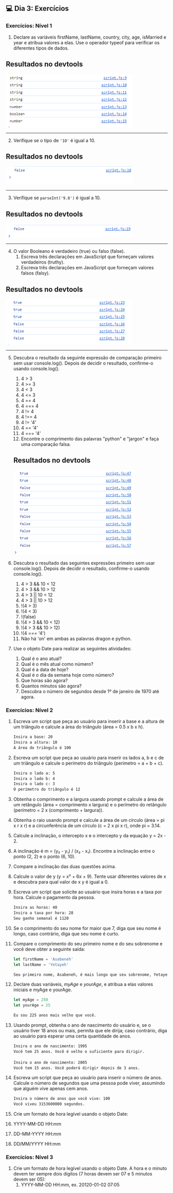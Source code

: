 ## 💻 Dia 3: Exercícios

### Exercícios: Nível 1

1. Declare as variáveis firstName, lastName, country, city, age, isMarried e year e atribua valores a elas. Use o operador typeof para verificar os diferentes tipos de dados.

## Resultados no devtools

<img src="./assets/img/image.png">

---

2. Verifique se o tipo de `'10'` é igual a 10.

## Resultados no devtools

<img src="./assets/img/image2.png">

---

3. Verifique se `parseInt('9.8')` é igual a 10.

## Resultados no devtools

<img src="./assets/img/image3.png">

---

4. O valor Booleano é verdadeiro (true) ou falso (false).
   1. Escreva três declarações em JavaScript que forneçam valores verdadeiros (truthy).
   2. Escreva três declarações em JavaScript que forneçam valores falsos (falsy).

## Resultados no devtools

<img src="./assets/img/image4.png">

---   

5. Descubra o resultado da seguinte expressão de comparação primeiro sem usar console.log(). Depois de decidir o resultado, confirme-o usando console.log().
   1. 4 > 3
   2. 4 >= 3
   3. 4 < 3
   4. 4 <= 3
   5. 4 == 4
   6. 4 === 4
   7. 4 != 4
   8. 4 !== 4
   9. 4 != '4'
   10. 4 == '4'
   11. 4 === '4'
   12. Encontre o comprimento das palavras "python" e "jargon" e faça uma comparação falsa.

   ## Resultados no devtools

   <img src="./assets/img/image5.png">

6. Descubra o resultado das seguintes expressões primeiro sem usar console.log(). Depois de decidir o resultado, confirme-o usando console.log().
   1. 4 > 3 && 10 < 12
   2. 4 > 3 && 10 > 12
   3. 4 > 3 || 10 < 12
   4. 4 > 3 || 10 > 12
   5. !(4 > 3)
   6. !(4 < 3)
   7. !(false)
   8. !(4 > 3 && 10 < 12)
   9. !(4 > 3 && 10 > 12)
   10. !(4 === '4')
   11. Não há 'on' em ambas as palavras dragon e python.

7. Use o objeto Date para realizar as seguintes atividades:
   1. Qual é o ano atual?
   2. Qual é o mês atual como número?
   3. Qual é a data de hoje?
   4. Qual é o dia da semana hoje como número?
   5. Que horas são agora?
   6. Quantos minutos são agora?
   7. Descubra o número de segundos desde 1º de janeiro de 1970 até agora.

### Exercícios: Nível 2

1. Escreva um script que peça ao usuário para inserir a base e a altura de um triângulo e calcule a área do triângulo (área = 0.5 x b x h).

   ```sh
   Insira a base: 20
   Insira a altura: 10
   A área do triângulo é 100
   ```

2. Escreva um script que peça ao usuário para inserir os lados a, b e c de um triângulo e calcule o perímetro do triângulo (perímetro = a + b + c).

   ```sh
   Insira o lado a: 5
   Insira o lado b: 4
   Insira o lado c: 3
   O perímetro do triângulo é 12
   ```

3. Obtenha o comprimento e a largura usando prompt e calcule a área de um retângulo (área = comprimento x largura) e o perímetro do retângulo (perímetro = 2 x (comprimento + largura)).

4. Obtenha o raio usando prompt e calcule a área de um círculo (área = pi x r x r) e a circunferência de um círculo (c = 2 x pi x r), onde pi = 3.14.

5. Calcule a inclinação, o intercepto x e o intercepto y da equação y = 2x - 2.

6. A inclinação é m = (y₂ - y₁) / (x₂ - x₁). Encontre a inclinação entre o ponto (2, 2) e o ponto (6, 10).

7. Compare a inclinação das duas questões acima.

8. Calcule o valor de y (y = x² + 6x + 9). Tente usar diferentes valores de x e descubra para qual valor de x y é igual a 0.

9. Escreva um script que solicite ao usuário que insira horas e a taxa por hora. Calcule o pagamento da pessoa.

   ```sh
   Insira as horas: 40
   Insira a taxa por hora: 28
   Seu ganho semanal é 1120
   ```

10. Se o comprimento do seu nome for maior que 7, diga que seu nome é longo, caso contrário, diga que seu nome é curto.

11. Compare o comprimento do seu primeiro nome e do seu sobrenome e você deve obter a seguinte saída:

    ```js
    let firstName = 'Asabeneh'
    let lastName = 'Yetayeh'
    ```

    ```sh
    Seu primeiro nome, Asabeneh, é mais longo que seu sobrenome, Yetayeh.
    ```

12. Declare duas variáveis, _myAge_ e _yourAge_, e atribua a elas valores iniciais e myAge e yourAge.

    ```js
    let myAge = 250
    let yourAge = 25
    ```

    ```sh
    Eu sou 225 anos mais velho que você.
    ```

13. Usando prompt, obtenha o ano de nascimento do usuário e, se o usuário tiver 18 anos ou mais, permita que ele dirija; caso contrário, diga ao usuário para esperar uma certa quantidade de anos.

    ```sh
    Insira o ano de nascimento: 1995
    Você tem 25 anos. Você é velho o suficiente para dirigir.

    Insira o ano de nascimento: 2005
    Você tem 15 anos. Você poderá dirigir depois de 3 anos.
    ```

14. Escreva um script que peça ao usuário para inserir o número de anos. Calcule o número de segundos que uma pessoa pode viver, assumindo que alguém vive apenas cem anos.

    ```sh
    Insira o número de anos que você vive: 100
    Você viveu 3153600000 segundos.
    ```

15. Crie um formato de hora legível usando o objeto Date:
   1. YYYY-MM-DD HH:mm
   2. DD-MM-YYYY HH:mm
   3. DD/MM/YYYY HH:mm

### Exercícios: Nível 3

1. Crie um formato de hora legível usando o objeto Date. A hora e o minuto devem ter sempre dois dígitos (7 horas devem ser 07 e 5 minutos devem ser 05):
   1. YYYY-MM-DD HH:mm, ex. 20120-01-02 07:05

